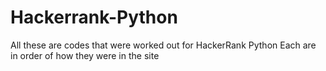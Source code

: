 # Hackerrank-Python
All these are codes that were worked out for HackerRank Python
Each are in order of how they were in the site

